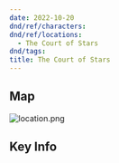 ```yaml
---
date: 2022-10-20
dnd/ref/characters:
dnd/ref/locations:
  - The Court of Stars
dnd/tags:
title: The Court of Stars
---
```


## Map

![location.png](/images/dnd/location.png)

## Key Info
